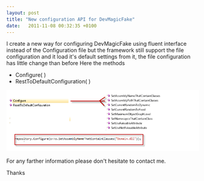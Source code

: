 ```yaml
---
layout: post
title: "New configuration API for DevMagicFake"
date:   2011-11-08 00:32:35 +0100
---
```


I create a new way for configuring DevMagicFake using fluent interface
instead of the Configuration file but the framework still support the
file configuration and it load it\'s default settings from it, the file
configuration has little change than before Here the methods

-   Configure( )
-   RestToDefaultConfiguration( )

[![FluentAPI2]( /assets/img/2011/11/FluentAPI2.png)]( /assets/img/2011/11/FluentAPI2.png)

For any farther information please don\'t hesitate to contact me. 

Thanks

